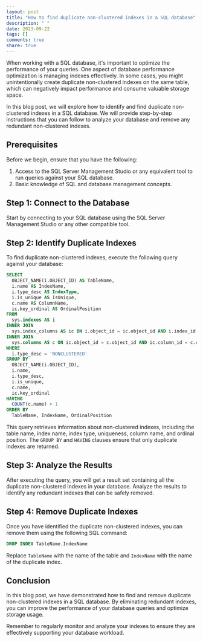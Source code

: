 ```yaml
---
layout: post
title: "How to find duplicate non-clustered indexes in a SQL database"
description: " "
date: 2023-09-22
tags: []
comments: true
share: true
---
```


When working with a SQL database, it's important to optimize the performance of your queries. One aspect of database performance optimization is managing indexes effectively. In some cases, you might unintentionally create duplicate non-clustered indexes on the same table, which can negatively impact performance and consume valuable storage space.

In this blog post, we will explore how to identify and find duplicate non-clustered indexes in a SQL database. We will provide step-by-step instructions that you can follow to analyze your database and remove any redundant non-clustered indexes.

## Prerequisites

Before we begin, ensure that you have the following:

1. Access to the SQL Server Management Studio or any equivalent tool to run queries against your SQL database.
2. Basic knowledge of SQL and database management concepts.

## Step 1: Connect to the Database

Start by connecting to your SQL database using the SQL Server Management Studio or any other compatible tool.

## Step 2: Identify Duplicate Indexes

To find duplicate non-clustered indexes, execute the following query against your database:

```sql
SELECT
  OBJECT_NAME(i.OBJECT_ID) AS TableName,
  i.name AS IndexName,
  i.type_desc AS IndexType,
  i.is_unique AS IsUnique,
  c.name AS ColumnName,
  ic.key_ordinal AS OrdinalPosition
FROM
  sys.indexes AS i
INNER JOIN
  sys.index_columns AS ic ON i.object_id = ic.object_id AND i.index_id = ic.index_id
INNER JOIN
  sys.columns AS c ON ic.object_id = c.object_id AND ic.column_id = c.column_id
WHERE
  i.type_desc = 'NONCLUSTERED'
GROUP BY
  OBJECT_NAME(i.OBJECT_ID),
  i.name,
  i.type_desc,
  i.is_unique,
  c.name,
  ic.key_ordinal
HAVING
  COUNT(c.name) > 1
ORDER BY
  TableName, IndexName, OrdinalPosition
```

This query retrieves information about non-clustered indexes, including the table name, index name, index type, uniqueness, column name, and ordinal position. The `GROUP BY` and `HAVING` clauses ensure that only duplicate indexes are returned.

## Step 3: Analyze the Results

After executing the query, you will get a result set containing all the duplicate non-clustered indexes in your database. Analyze the results to identify any redundant indexes that can be safely removed.

## Step 4: Remove Duplicate Indexes

Once you have identified the duplicate non-clustered indexes, you can remove them using the following SQL command:

```sql
DROP INDEX TableName.IndexName
```

Replace `TableName` with the name of the table and `IndexName` with the name of the duplicate index.

## Conclusion

In this blog post, we have demonstrated how to find and remove duplicate non-clustered indexes in a SQL database. By eliminating redundant indexes, you can improve the performance of your database queries and optimize storage usage.

Remember to regularly monitor and analyze your indexes to ensure they are effectively supporting your database workload.